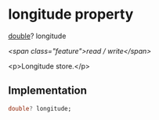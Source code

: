 


# longitude property







[double](https:api.flutter.dev/flutter/dart-core/double-class.html)? longitude
  
_\<span class="feature"\>read / write\</span\>_



\<p\>Longitude store.\</p\>



## Implementation

```dart
double? longitude;
```







